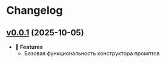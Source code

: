 # Changelog

## [v0.0.1](https://github.com/arnyigor/aipromptmaster/releases/tag/v0.0.1) (2025-10-05)
- **🚀 Features**
    - Базовая функциональность конструктора промптов
